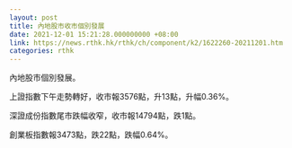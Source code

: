 ```yaml
---
layout: post
title: 內地股市收市個別發展
date: 2021-12-01 15:21:28.000000000 +08:00
link: https://news.rthk.hk/rthk/ch/component/k2/1622260-20211201.htm
categories: rthk
---
```


內地股市個別發展。

上證指數下午走勢轉好，收市報3576點，升13點，升幅0.36%。

深證成份指數尾市跌幅收窄，收市報14794點，跌1點。

創業板指數報3473點，跌22點，跌幅0.64%。

